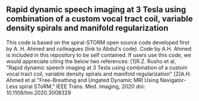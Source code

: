## Rapid dynamic speech imaging at 3 Tesla using combination of a custom vocal tract coil, variable density spirals and manifold regularization

This code is based on the  spiral-STORM open source code developed first by A. H. Ahmed and colleagues (link to Abdul's code). Code by A.H. Ahmed is included in this repository to be self contained. If users use this code, we would appreciate citing the below two references:
[1]R.Z. Rusho et al, "Rapid dynamic speech imaging at 3 Tesla using combination of a custom vocal tract coil, variable density spirals and manifold regularization"
[2]A.H. Ahmed et al "Free-Breathing and Ungated Dynamic MRI Using Navigator-Less spiral SToRM," IEEE Trans. Med. Imaging, 2020 doi: 10.1109/tmi.2020.3008329

 

